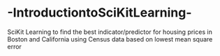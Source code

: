 # -IntroductiontoSciKitLearning-
SciKit Learning to find the best indicator/predictor for housing prices in Boston and California using Census data based on lowest mean square error
